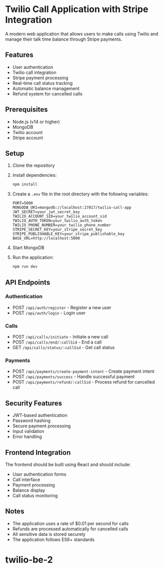 # Twilio Call Application with Stripe Integration

A modern web application that allows users to make calls using Twilio and manage their talk time balance through Stripe payments.

## Features

- User authentication
- Twilio call integration
- Stripe payment processing
- Real-time call status tracking
- Automatic balance management
- Refund system for cancelled calls

## Prerequisites

- Node.js (v14 or higher)
- MongoDB
- Twilio account
- Stripe account

## Setup

1. Clone the repository
2. Install dependencies:

   ```bash
   npm install
   ```

3. Create a `.env` file in the root directory with the following variables:

   ```
   PORT=5000
   MONGODB_URI=mongodb://localhost:27017/twilio-call-app
   JWT_SECRET=your_jwt_secret_key
   TWILIO_ACCOUNT_SID=your_twilio_account_sid
   TWILIO_AUTH_TOKEN=your_twilio_auth_token
   TWILIO_PHONE_NUMBER=your_twilio_phone_number
   STRIPE_SECRET_KEY=your_stripe_secret_key
   STRIPE_PUBLISHABLE_KEY=your_stripe_publishable_key
   BASE_URL=http://localhost:5000
   ```

4. Start MongoDB
5. Run the application:
   ```bash
   npm run dev
   ```

## API Endpoints

### Authentication

- POST `/api/auth/register` - Register a new user
- POST `/api/auth/login` - Login user

### Calls

- POST `/api/calls/initiate` - Initiate a new call
- POST `/api/calls/end/:callSid` - End a call
- GET `/api/calls/status/:callSid` - Get call status

### Payments

- POST `/api/payments/create-payment-intent` - Create payment intent
- POST `/api/payments/success` - Handle successful payment
- POST `/api/payments/refund/:callSid` - Process refund for cancelled call

## Security Features

- JWT-based authentication
- Password hashing
- Secure payment processing
- Input validation
- Error handling

## Frontend Integration

The frontend should be built using React and should include:

- User authentication forms
- Call interface
- Payment processing
- Balance display
- Call status monitoring

## Notes

- The application uses a rate of $0.01 per second for calls
- Refunds are processed automatically for cancelled calls
- All sensitive data is stored securely
- The application follows ES6+ standards
# twilio-be-2
